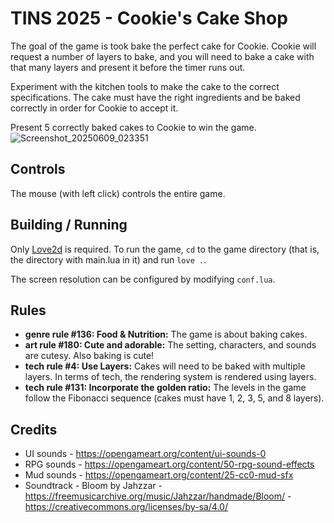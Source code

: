 # TINS 2025 - Cookie's Cake Shop

The goal of the game is took bake the perfect cake for Cookie. Cookie will request a number of layers to bake, and you
will need to bake a cake with that many layers and present it before the timer runs out.

Experiment with the kitchen tools to make the cake to the correct specifications. The cake must have the right
ingredients and be baked correctly in order for Cookie to accept it.

Present 5 correctly baked cakes to Cookie to win the game.
![Screenshot_20250609_023351](https://github.com/user-attachments/assets/8f1bd764-fe2e-415f-94ea-5a4d57538109)

## Controls

The mouse (with left click) controls the entire game.

## Building / Running

Only [Love2d](https://love2d.org/) is required. To run the game, `cd` to the game directory (that is, the directory with
main.lua in it) and run `love .`.

The screen resolution can be configured by modifying `conf.lua`.

## Rules

* **genre rule #136: Food & Nutrition:** The game is about baking cakes.
* **art rule #180: Cute and adorable:** The setting, characters, and sounds are cutesy. Also baking is cute!
* **tech rule #4: Use Layers:** Cakes will need to be baked with multiple layers. In terms of tech, the rendering system is rendered using layers.
* **tech rule #131: Incorporate the golden ratio:** The levels in the game follow the Fibonacci sequence (cakes must have 1, 2, 3, 5, and 8 layers).

## Credits

 * UI sounds - https://opengameart.org/content/ui-sounds-0
 * RPG sounds - https://opengameart.org/content/50-rpg-sound-effects
 * Mud sounds - https://opengameart.org/content/25-cc0-mud-sfx
 * Soundtrack - Bloom by Jahzzar - https://freemusicarchive.org/music/Jahzzar/handmade/Bloom/ - https://creativecommons.org/licenses/by-sa/4.0/
